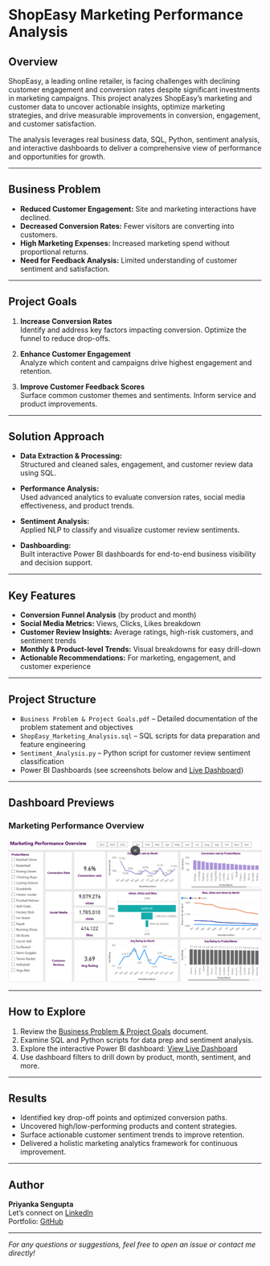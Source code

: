 # ShopEasy Marketing Performance Analysis

## Overview

ShopEasy, a leading online retailer, is facing challenges with declining customer engagement and conversion rates despite significant investments in marketing campaigns. This project analyzes ShopEasy’s marketing and customer data to uncover actionable insights, optimize marketing strategies, and drive measurable improvements in conversion, engagement, and customer satisfaction.

The analysis leverages real business data, SQL, Python, sentiment analysis, and interactive dashboards to deliver a comprehensive view of performance and opportunities for growth.

---

## Business Problem

- **Reduced Customer Engagement:** Site and marketing interactions have declined.
- **Decreased Conversion Rates:** Fewer visitors are converting into customers.
- **High Marketing Expenses:** Increased marketing spend without proportional returns.
- **Need for Feedback Analysis:** Limited understanding of customer sentiment and satisfaction.

---

## Project Goals

1. **Increase Conversion Rates**  
   Identify and address key factors impacting conversion. Optimize the funnel to reduce drop-offs.

2. **Enhance Customer Engagement**  
   Analyze which content and campaigns drive highest engagement and retention.

3. **Improve Customer Feedback Scores**  
   Surface common customer themes and sentiments. Inform service and product improvements.

---

## Solution Approach

- **Data Extraction & Processing:**  
  Structured and cleaned sales, engagement, and customer review data using SQL.

- **Performance Analysis:**  
  Used advanced analytics to evaluate conversion rates, social media effectiveness, and product trends.

- **Sentiment Analysis:**  
  Applied NLP to classify and visualize customer review sentiments.

- **Dashboarding:**  
  Built interactive Power BI dashboards for end-to-end business visibility and decision support.

---

## Key Features

- **Conversion Funnel Analysis** (by product and month)
- **Social Media Metrics:** Views, Clicks, Likes breakdown
- **Customer Review Insights:** Average ratings, high-risk customers, and sentiment trends
- **Monthly & Product-level Trends:** Visual breakdowns for easy drill-down
- **Actionable Recommendations:** For marketing, engagement, and customer experience

---

## Project Structure

- `Business Problem & Project Goals.pdf` – Detailed documentation of the problem statement and objectives
- `ShopEasy_Marketing_Analysis.sql` – SQL scripts for data preparation and feature engineering
- `Sentiment_Analysis.py` – Python script for customer review sentiment classification
- Power BI Dashboards (see screenshots below and [Live Dashboard](https://app.powerbi.com/groups/me/reports/511cf51f-bec0-4c4a-b3e0-b258d4ffa4c6/6c9cea5df7489ec2c86a?experience=power-bi))

---

## Dashboard Previews

### Marketing Performance Overview
![Marketing Performance Overview](https://github.com/sengupta0603/ShopEasy-Marketing-Performance-Analysis/blob/main/img1.png)

---

## How to Explore

1. Review the [Business Problem & Project Goals](Business%20Problem%20&%20Project%20Goals.pdf) document.
2. Examine SQL and Python scripts for data prep and sentiment analysis.
3. Explore the interactive Power BI dashboard: [View Live Dashboard](https://app.powerbi.com/groups/me/reports/511cf51f-bec0-4c4a-b3e0-b258d4ffa4c6/6c9cea5df7489ec2c86a?experience=power-bi)
4. Use dashboard filters to drill down by product, month, sentiment, and more.

---

## Results

- Identified key drop-off points and optimized conversion paths.
- Uncovered high/low-performing products and content strategies.
- Surface actionable customer sentiment trends to improve retention.
- Delivered a holistic marketing analytics framework for continuous improvement.

---

## Author

**Priyanka Sengupta**  
Let’s connect on [LinkedIn](https://www.linkedin.com/in/pdsengupta/)  
Portfolio: [GitHub](https://github.com/sengupta0603)

---

*For any questions or suggestions, feel free to open an issue or contact me directly!*
